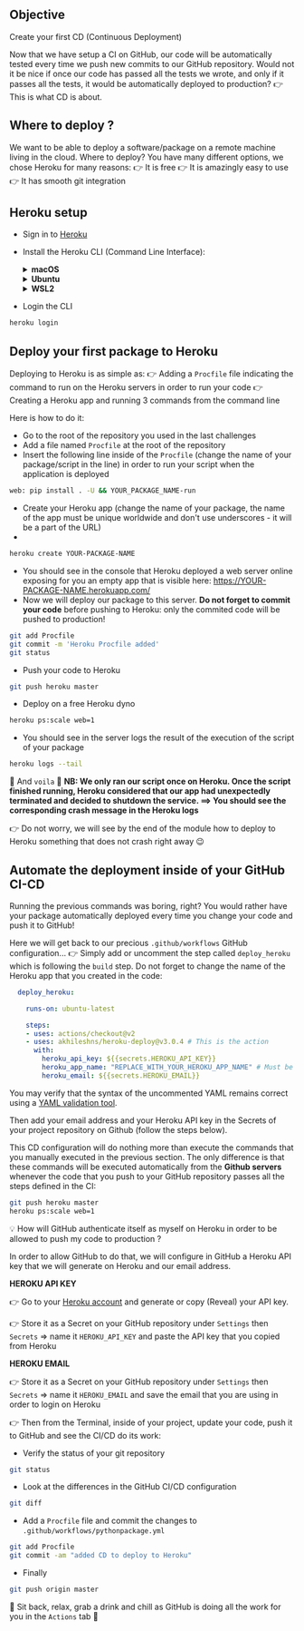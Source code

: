 ## Objective

Create your first CD (Continuous Deployment)

Now that we have setup a CI on GitHub, our code will be automatically tested every time we push new commits to our GitHub repository.
Would not it be nice if once our code has passed all the tests we wrote, and only if it passes all the tests, it would be automatically deployed to production? 👉 This is what CD is about.

## Where to deploy ?

We want to be able to deploy a software/package on a remote machine living in the cloud.
Where to deploy? You have many different options, we chose Heroku for many reasons:
👉 It is free
👉 It is amazingly easy to use
👉 It has smooth git integration

## Heroku setup

- Sign in to [Heroku](https://signup.heroku.com/)
- Install the Heroku CLI (Command Line Interface):
    <details>
      <summary markdown='span'><strong>macOS</strong></summary>

      brew tap heroku/brew && brew install heroku

    </details>
    <details>
      <summary markdown='span'><strong>Ubuntu</strong></summary>

      curl https://cli-assets.heroku.com/install-ubuntu.sh | sh

    </details>
    <details>
      <summary markdown='span'><strong>WSL2</strong></summary>

      curl https://cli-assets.heroku.com/install.sh | sh

    </details>

- Login the CLI

```bash
heroku login
```

## Deploy your first package to Heroku

Deploying to Heroku is as simple as:
👉 Adding a `Procfile` file indicating the command to run on the Heroku servers in order to run your code
👉 Creating a Heroku app and running 3 commands from the command line

Here is how to do it:
- Go to the root of the repository you used in the last challenges
- Add a file named `Procfile` at the root of the repository
- Insert the following line inside of the `Procfile` (change the name of your package/script in the line) in order to run your script when the application is deployed

```bash
web: pip install . -U && YOUR_PACKAGE_NAME-run
```

- Create your Heroku app (change the name of your package, the name of the app must be unique worldwide and don't use underscores - it will be a part of the URL)
-
```bash
heroku create YOUR-PACKAGE-NAME
```
- You should see in the console that Heroku deployed a web server online exposing for you an empty app that is visible here:
https://YOUR-PACKAGE-NAME.herokuapp.com/
- Now we will deploy our package to this server. **Do not forget to commit your code** before pushing to Heroku: only the commited code will be pushed to production!

```bash
git add Procfile
git commit -m 'Heroku Procfile added'
git status
```

- Push your code to Heroku
```bash
git push heroku master
```

- Deploy on a free Heroku dyno
```bash
heroku ps:scale web=1
```

- You should see in the server logs the result of the execution of the script of your package
```bash
heroku logs --tail
```

📣 And `voila` 📣
**NB: We only ran our script once on Heroku. Once the script finished running, Heroku considered that our app had unexpectedly terminated and decided to shutdown the service.
==> You should see the corresponding crash message in the Heroku logs**

👉 Do not worry, we will see by the end of the module how to deploy to Heroku something that does not crash right away 😉

## Automate the deployment inside of your GitHub CI-CD

Running the previous commands was boring, right?
You would rather have your package automatically deployed every time you change your code and push it to GitHub!

Here we will get back to our precious `.github/workflows` GitHub configuration...
👉 Simply add or uncomment the step called `deploy_heroku` which is following the `build` step. Do not forget to change the name of the Heroku app that you created in the code:
```yaml
  deploy_heroku:

    runs-on: ubuntu-latest

    steps:
    - uses: actions/checkout@v2
    - uses: akhileshns/heroku-deploy@v3.0.4 # This is the action
      with:
        heroku_api_key: ${{secrets.HEROKU_API_KEY}}
        heroku_app_name: "REPLACE_WITH_YOUR_HEROKU_APP_NAME" # Must be unique in Heroku
        heroku_email: ${{secrets.HEROKU_EMAIL}}
```

You may verify that the syntax of the uncommented YAML remains correct using a [YAML validation tool](https://codebeautify.org/yaml-validator).

Then add your email address and your Heroku API key in the Secrets of your project repository on Github (follow the steps below).

This CD configuration will do nothing more than execute the commands that you manually executed in the previous section. The only difference is that these commands will be executed automatically from the **Github servers** whenever the code that you push to your GitHub repository passes all the steps defined in the CI:
```bash
git push heroku master
heroku ps:scale web=1
```

💡 How will GitHub authenticate itself as myself on Heroku in order to be allowed to push my code to production ?

In order to allow GitHub to do that, we will configure in GitHub a Heroku API key that we will generate on Heroku and our email address.

**HEROKU API KEY**

👉 Go to your [Heroku account](https://dashboard.heroku.com/account) and generate or copy (Reveal) your API key.

👉 Store it as a Secret on your GitHub repository under `Settings` then `Secrets`
   => name it `HEROKU_API_KEY` and paste the API key that you copied from Heroku

**HEROKU EMAIL**

👉 Store it as a Secret on your GitHub repository under `Settings` then `Secrets`
   => name it `HEROKU_EMAIL` and save the email that you are using in order to login on Heroku

👉 Then from the Terminal, inside of your project, update your code, push it to GitHub and see the CI/CD do its work:
- Verify the status of your git repository
```bash
git status
```

- Look at the differences in the GitHub CI/CD configuration
```bash
git diff
```

- Add a `Procfile` file and commit the changes to `.github/workflows/pythonpackage.yml`
```bash
git add Procfile
git commit -am "added CD to deploy to Heroku"
```

- Finally
```bash
git push origin master
```

📣 Sit back, relax, grab a drink and chill as GitHub is doing all the work for you in the `Actions` tab 📣
